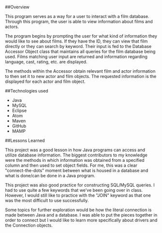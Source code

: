 ##Overview

This program serves as a way for a user to interact with a film database. Through this program, the user is able to view information about films and actors.

The program begins by prompting the user for what kind of information they would like to see about films. If they have the ID, they can view that film directly or they can search by keyword. Their input is fed to the Database Accessor Object class that maintains all queries for the film database being used. Films matching user input are returned and information regarding language, cast, rating, etc. are displayed.

The methods within the Accessor obtain relevant film and actor information to then set it to new actor and film objects. The requested information is the displayed for each actor and film object.

##Technologies used

- Java
- MySQL
- Eclipse
- Atom
- Maven
- GitHub
- MAMP

##Lessons Learned

This project was a good lesson in how Java programs can access and utilize database information. The biggest contributors to my knowledge were the methods in which information was obtained from a specified column and then used to set object fields. For me, this was a clear "connect-the-dots" moment between what is housed in a database and what is done/can be done in a Java program.

This project was also good practice for constructing SQL/MySQL queries. I had to use quite a few keywords that we've been going over in class. However, I would still like to practice with the "JOIN" keyword as that one was the most difficult to use successfully.

Some topics for further exploration would be how the literal connection is made between Java and a database. I was able to put the pieces together in order to connect but I would like to learn more specifically about drivers and the Connection objects.
